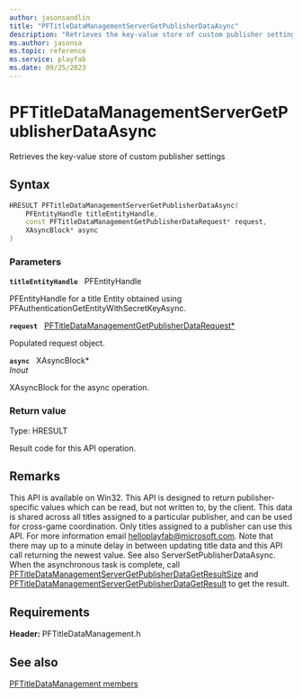 ```yaml
---
author: jasonsandlin
title: "PFTitleDataManagementServerGetPublisherDataAsync"
description: "Retrieves the key-value store of custom publisher settings"
ms.author: jasonsa
ms.topic: reference
ms.service: playfab
ms.date: 09/25/2023
---
```


# PFTitleDataManagementServerGetPublisherDataAsync  

Retrieves the key-value store of custom publisher settings  

## Syntax  
  
```cpp
HRESULT PFTitleDataManagementServerGetPublisherDataAsync(  
    PFEntityHandle titleEntityHandle,  
    const PFTitleDataManagementGetPublisherDataRequest* request,  
    XAsyncBlock* async  
)  
```  
  
### Parameters  
  
**`titleEntityHandle`** &nbsp; PFEntityHandle  
  
PFEntityHandle for a title Entity obtained using PFAuthenticationGetEntityWithSecretKeyAsync.  
  
**`request`** &nbsp; [PFTitleDataManagementGetPublisherDataRequest*](../../pftitledatamanagementtypes/structs/pftitledatamanagementgetpublisherdatarequest.md)  
  
Populated request object.  
  
**`async`** &nbsp; XAsyncBlock*  
*_Inout_*  
  
XAsyncBlock for the async operation.  
  
  
### Return value
Type: HRESULT
  
Result code for this API operation.
  
## Remarks  
  
This API is available on Win32. This API is designed to return publisher-specific values which can be read, but not written to, by the client. This data is shared across all titles assigned to a particular publisher, and can be used for cross-game coordination. Only titles assigned to a publisher can use this API. For more information email helloplayfab@microsoft.com. Note that there may up to a minute delay in between updating title data and this API call returning the newest value. See also ServerSetPublisherDataAsync. When the asynchronous task is complete, call [PFTitleDataManagementServerGetPublisherDataGetResultSize](pftitledatamanagementservergetpublisherdatagetresultsize.md) and [PFTitleDataManagementServerGetPublisherDataGetResult](pftitledatamanagementservergetpublisherdatagetresult.md) to get the result.
  
## Requirements  
  
**Header:** PFTitleDataManagement.h
  
## See also  
[PFTitleDataManagement members](../pftitledatamanagement_members.md)  

  
  
